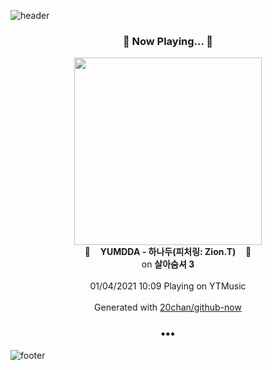 ![header](https://capsule-render.vercel.app/api?type=wave&height=170&section=header&text=Hi.%20I'm%20SHIFT&fontColor=090707&fontAlignX=45&fontAlignY=65&fontSize=100)

<h3 align="center">🎵 Now Playing... 🎵</h3>
<p align="center">
  <a href="https://music.youtube.com/channel/UCyS1jT2cQS4JOMk6e6UIWHQ">
    <img width="300" src="https://lh3.googleusercontent.com/n-5WgbqUI88gzVM6vPGDoQb3NHKiZgCiMF5Ff6rpeqhkGnu6q0Pz_ObTi5lk4WVtgKG6DIB-tKL4aimN">
  </a>
  <br>
  🎵&nbsp&nbsp&nbsp <b>YUMDDA - 하나두(피처링: Zion.T)</b> &nbsp&nbsp&nbsp🎵
  <br>
  on <b>살아숨셔 3</b>
  
  <br />
  <br />
  01/04/2021 10:09 Playing on YTMusic
  <br />
  <br />
  Generated with <a href="https://github.com/20chan/github-now">20chan/github-now</a>
</p>

<h3 align="center">•••</h3>

![footer](https://capsule-render.vercel.app/api?type=wave&height=150&section=footer)
